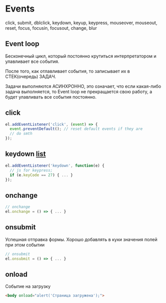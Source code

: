 # Events

click, submit, dblclick, keydown, keyup, keypress, mouseover, mouseout, reset, focus, focusin, focusout, change, blur

## Event loop

Бесконечный цикл, который постоянно крутиться интерпретатором и улавливает все события.

После того, как отлавливает события, то записывает их в СТЕК(очередь) ЗАДАЧ.

Задачи выполняются АСИНХРОННО, это означает, что если какая-либо задача выполняется, то Event loop не прекращается свою работу, а будет улавливать все события постоянно.

## click

```js
el.addEventListener('click', (event) => {
  event.preventDefault(); // reset default events if they are
  // do smth
});
```

## keydown [list](https://www.cambiaresearch.com/articles/15/javascript-char-codes-key-codes)

```js
el.addEventListener('keydown', function(e) {
  // js for keypress;
  if (e.keyCode == 27) { ... }
});
```

## onchange

```js
// onchange
el.onchange = () => { ... }
```

## onsubmit

Успешная отправка формы. Хорошо добавлять в куки значения полей при этом событии

```js
// onsubmit
el.onsubmit = () => { ... }
```

## onload

Событие на загрузку

```html
<body onload="alert('Страница загружена');">
```
